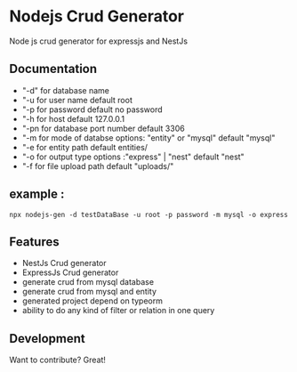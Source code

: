 # Nodejs Crud Generator

Node js crud generator for expressjs and NestJs

## Documentation

- "-d" for database name
- "-u for user name default root
- "-p for password default no password
- "-h for host default 127.0.0.1
- "-pn for database port number default 3306
- "-m for mode of databse options: "entity" or "mysql" default "mysql"
- "-e for entity path default entities/
- "-o for output type options :"express" | "nest" default "nest"
- "-f for file upload path default "uploads/"

## example :

```
npx nodejs-gen -d testDataBase -u root -p password -m mysql -o express
```

## Features

- NestJs Crud generator
- ExpressJs Crud generator
- generate crud from mysql database
- generate crud from mysql and entity
- generated project depend on typeorm
- ability to do any kind of filter or relation in one query

## Development

Want to contribute? Great!
